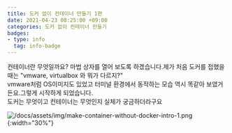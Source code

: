 ```yaml
---
title: 도커 없이 컨테이너 만들기 1편
date: 2021-04-23 08:25:00 +09:00
categories: 도커 없이 컨테이너 만들기  
badges:
- type: info
  tag: info-badge
---
```


컨테이너란 무엇일까요? 마법 상자를 열어 보도록 하겠습니다.제가 처음 도커를 접했을 때는 "vmware, virtualbox 와 뭐가 다르지?"  
vmware처럼 OS이미지도 있었고 터미널 환경에서 동작하는 모습 역시 똑같아 보였거든요.그렇게 시작하게 되었습니다.  
도커는 무엇이고 컨테이너는 무엇인지 실체가 궁금하더라구요

![/docs/assets/img/make-container-without-docker-intro-1.png](/docs/assets/img/make-container-without-docker-intro-1.png){:width="30%"}